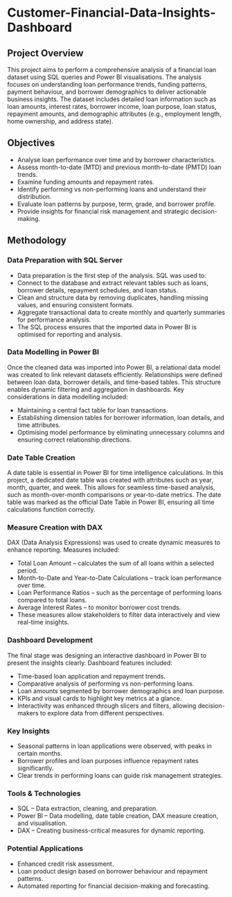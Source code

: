 # Customer-Financial-Data-Insights-Dashboard

## Project Overview
  This project aims to perform a comprehensive analysis of a financial loan dataset using SQL queries and Power BI visualisations. The analysis focuses on understanding loan performance trends, funding patterns, payment behaviour, and borrower demographics to deliver actionable business insights.
The dataset includes detailed loan information such as loan amounts, interest rates, borrower income, loan purpose, loan status, repayment amounts, and demographic attributes (e.g., employment length, home ownership, and address state).

## Objectives
 - Analyse loan performance over time and by borrower characteristics.
 - Assess month-to-date (MTD) and previous month-to-date (PMTD) loan trends.
 - Examine funding amounts and repayment rates.
 - Identify performing vs non-performing loans and understand their distribution.
 - Evaluate loan patterns by purpose, term, grade, and borrower profile.
 - Provide insights for financial risk management and strategic decision-making.

## Methodology
### Data Preparation with SQL Server
 - Data preparation is the first step of the analysis. SQL was used to:
 - Connect to the database and extract relevant tables such as loans, borrower details, repayment schedules, and loan status.
 - Clean and structure data by removing duplicates, handling missing values, and ensuring consistent formats.
 - Aggregate transactional data to create monthly and quarterly summaries for performance analysis.
 - The SQL process ensures that the imported data in Power BI is optimised for reporting and analysis.
   
### Data Modelling in Power BI
Once the cleaned data was imported into Power BI, a relational data model was created to link relevant datasets efficiently. Relationships were defined between loan data, borrower details, and time-based tables. This structure enables dynamic filtering and aggregation in dashboards.
Key considerations in data modelling included:
 - Maintaining a central fact table for loan transactions.
 - Establishing dimension tables for borrower information, loan details, and time attributes.
 - Optimising model performance by eliminating unnecessary columns and ensuring correct relationship directions.
   
### Date Table Creation
A date table is essential in Power BI for time intelligence calculations. In this project, a dedicated date table was created with attributes such as year, month, quarter, and week. This allows for seamless time-based analysis, such as month-over-month comparisons or year-to-date metrics.
The date table was marked as the official Date Table in Power BI, ensuring all time calculations function correctly.

### Measure Creation with DAX
DAX (Data Analysis Expressions) was used to create dynamic measures to enhance reporting. Measures included:
 - Total Loan Amount – calculates the sum of all loans within a selected period.
 - Month-to-Date and Year-to-Date Calculations – track loan performance over time.
 - Loan Performance Ratios – such as the percentage of performing loans compared to total loans.
 - Average Interest Rates – to monitor borrower cost trends.
 - These measures allow stakeholders to filter data interactively and view real-time insights.

### Dashboard Development
The final stage was designing an interactive dashboard in Power BI to present the insights clearly. Dashboard features included:
 - Time-based loan application and repayment trends.
 - Comparative analysis of performing vs non-performing loans.
 - Loan amounts segmented by borrower demographics and loan purpose.
 - KPIs and visual cards to highlight key metrics at a glance.
 - Interactivity was enhanced through slicers and filters, allowing decision-makers to explore data from different perspectives.

### Key Insights
 - Seasonal patterns in loan applications were observed, with peaks in certain months.
 - Borrower profiles and loan purposes influence repayment rates significantly.
 - Clear trends in performing loans can guide risk management strategies.
   
### Tools & Technologies
- SQL – Data extraction, cleaning, and preparation.
- Power BI – Data modelling, date table creation, DAX measure creation, and visualisation.
- DAX – Creating business-critical measures for dynamic reporting.

### Potential Applications
 - Enhanced credit risk assessment.
 - Loan product design based on borrower behaviour and repayment patterns.
 - Automated reporting for financial decision-making and forecasting.
